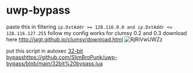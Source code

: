 # uwp-bypass

paste this in filtering ``ip.DstAddr >= 128.116.0.0 and ip.DstAddr <= 128.116.127.255``
follow my config works for clumsy 0.2 and 0.3 download here
http://jagt.github.io/clumsy/download.html
![RjRiVwUWZz](https://github.com/SlimBroPunk/uwp-bypass/assets/40482717/889aeda1-2cbb-424c-86f4-a3132c5ab022)

put this script in autoxec 
[32-bit bypass](https://github.com/SlimBroPunk/uwp-bypass/blob/main/32bit%20bypass.lua)https://github.com/SlimBroPunk/uwp-bypass/blob/main/32bit%20bypass.lua
